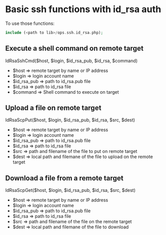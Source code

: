 # Basic ssh functions with id_rsa auth

To use those functions:

```php
include (<path to lib>/ops.ssh.id_rsa.php);
```

## Execute a shell command on remote target

IdRsaSshCmd($host, $login, $id_rsa_pub, $id_rsa, $command)

* $host         => remote target by name or IP address
* $login        => login account name
* $id_rsa_pub   => path to id_rsa.pub file
* $id_rsa       => path to id_rsa file
* $command      => Shell command to execute on target

## Upload a file on remote target

IdRsaScpPut($host, $login, $id_rsa_pub, $id_rsa, $src, $dest)

* $host         => remote target by name or IP address
* $login        => login account name
* $id_rsa_pub   => path to id_rsa.pub file
* $id_rsa       => path to id_rsa file
* $src          => path and filename of the file to put on remote target
* $dest         => local path and filemane of the file to upload on the remote target

## Download a file from a remote target

IdRsaScpGet($host, $login, $id_rsa_pub, $id_rsa, $src, $dest)

* $host         => remote target by name or IP address
* $login        => login account name
* $id_rsa_pub   => path to id_rsa.pub file
* $id_rsa       => path to id_rsa file
* $src          => path and filename of the file on the remote target
* $dest         => local path and filemane of the file to download